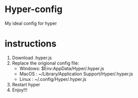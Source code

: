 # Hyper-config
My ideal config for hyper
# instructions
1. Download .hyper.js
2. Replace the origional config file:
   * Windows: $Env:AppData/Hyper/.hyper.js
   * MacOS : ~/Library/Application Support/Hyper/.hyper.js
   * Linux : ~/.config/Hyper/.hyper.js
3. Restart hyper
4. Enjoy!!!
